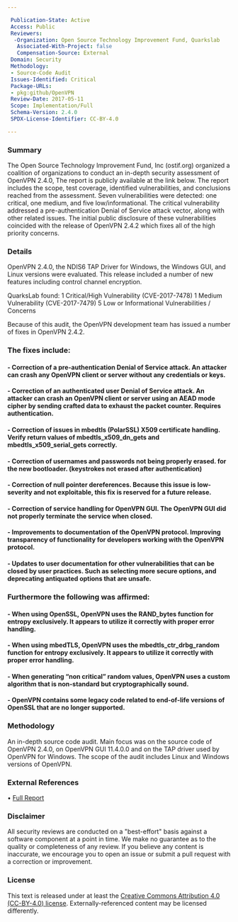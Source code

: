 ```yaml
---

 Publication-State: Active
 Access: Public
 Reviewers:
  -Organization: Open Source Technology Improvement Fund, Quarkslab
   Associated-With-Project: false
   Compensation-Source: External
 Domain: Security
 Methodology: 
 - Source-Code Audit
 Issues-Identified: Critical
 Package-URLs:
 - pkg:github/OpenVPN
 Review-Date: 2017-05-11
 Scope: Implementation/Full
 Schema-Version: 2.4.0
 SPDX-License-Identifier: CC-BY-4.0

---
```


### Summary

The Open Source Technology Improvement Fund, Inc (ostif.org) organized a coalition of organizations to conduct an in-depth security assessment of OpenVPN 2.4.0, The report is publicly available at the link below. The report includes the scope, test coverage, identified vulnerabilities, and conclusions reached from the assessment. Seven vulnerabilities were detected: one critical, one medium, and five low/informational. The critical vulnerability addressed a pre-authentication Denial of Service attack vector, along with other related issues. The initial public disclosure of these vulnerabilities coincided with the release of OpenVPN 2.4.2 which fixes all of the high priority concerns. 

### Details

OpenVPN 2.4.0, the NDIS6 TAP Driver for Windows, the Windows GUI, and Linux versions were evaluated. This release included a number of new features including control channel encryption.

QuarksLab found:
1 Critical/High Vulnerability (CVE-2017-7478)
1 Medium Vulnerability (CVE-2017-7479)
5 Low or Informational Vulnerabilities / Concerns

Because of this audit, the OpenVPN development team has issued a number of fixes in OpenVPN 2.4.2.

### The fixes include:

#### - Correction of a pre-authentication Denial of Service attack. An attacker can crash any OpenVPN client or server without any credentials or keys.
#### - Correction of an authenticated user Denial of Service attack. An attacker can crash an OpenVPN client or server using an AEAD mode cipher by sending crafted data to exhaust the packet counter. Requires authentication.
#### - Correction of issues in mbedtls (PolarSSL) X509 certificate handling. Verify return values of mbedtls_x509_dn_gets and mbedtls_x509_serial_gets correctly.
#### - Correction of usernames and passwords not being properly erased. for the new bootloader. (keystrokes not erased after authentication)
#### - Correction of null pointer dereferences. Because this issue is low-severity and not exploitable, this fix is reserved for a future release.
#### - Correction of service handling for OpenVPN GUI. The OpenVPN GUI did not properly terminate the service when closed.
#### - Improvements to documentation of the OpenVPN protocol. Improving transparency of functionality for developers working with the OpenVPN protocol.
#### - Updates to user documentation for other vulnerabilities that can be closed by user practices. Such as selecting more secure options, and deprecating antiquated options that are unsafe.

### Furthermore the following was affirmed:

#### - When using OpenSSL, OpenVPN uses the RAND_bytes function for entropy exclusively. It appears to utilize it correctly with proper error handling.
#### - When using mbedTLS, OpenVPN uses the mbedtls_ctr_drbg_random function for entropy exclusively. It appears to utilize it correctly with proper error handling.
#### - When generating “non critical” random values, OpenVPN uses a custom algorithm that is non-standard but cryptographically sound.
#### - OpenVPN contains some legacy code related to end-of-life versions of OpenSSL that are no longer supported.



### Methodology

An in-depth source code audit.  Main focus was on the source code of OpenVPN 2.4.0, on OpenVPN GUI 11.4.0.0 and on
the TAP driver used by OpenVPN for Windows. The scope of the audit includes Linux and Windows versions of OpenVPN.

### External References

• [Full Report](https://ostif.org/wp-content/uploads/2017/05/OpenVPN1.2final.pdf)  


### Disclaimer

All security reviews are conducted on a "best-effort" basis against a software
component at a point in time. We make no guarantee as to the quality or completeness
of any review. If you believe any content is inaccurate, we encourage you to open
an issue or submit a pull request with a correction or improvement.

### License

This text is released under at least the
[Creative Commons Attribution 4.0 (CC-BY-4.0) license](https://creativecommons.org/licenses/by/4.0/legalcode.txt).
Externally-referenced content may be licensed differently.
